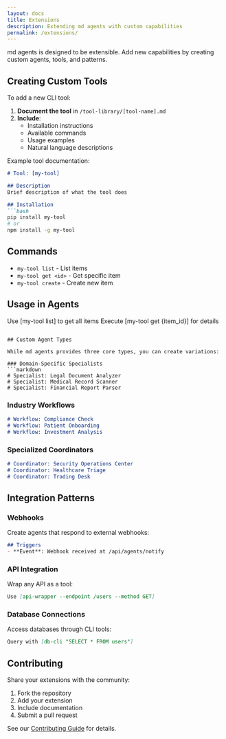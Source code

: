 ```yaml
---
layout: docs
title: Extensions
description: Extending md agents with custom capabilities
permalink: /extensions/
---
```


md agents is designed to be extensible. Add new capabilities by creating custom agents, tools, and patterns.

## Creating Custom Tools

To add a new CLI tool:

1. **Document the tool** in `/tool-library/[tool-name].md`
2. **Include**:
   - Installation instructions
   - Available commands
   - Usage examples
   - Natural language descriptions

Example tool documentation:
```markdown
# Tool: [my-tool]

## Description
Brief description of what the tool does

## Installation
```bash
pip install my-tool
# or
npm install -g my-tool
```

## Commands
- `my-tool list` - List items
- `my-tool get <id>` - Get specific item
- `my-tool create` - Create new item

## Usage in Agents
Use [my-tool list] to get all items
Execute [my-tool get {item_id}] for details
```

## Custom Agent Types

While md agents provides three core types, you can create variations:

### Domain-Specific Specialists
```markdown
# Specialist: Legal Document Analyzer
# Specialist: Medical Record Scanner
# Specialist: Financial Report Parser
```

### Industry Workflows
```markdown
# Workflow: Compliance Check
# Workflow: Patient Onboarding
# Workflow: Investment Analysis
```

### Specialized Coordinators
```markdown
# Coordinator: Security Operations Center
# Coordinator: Healthcare Triage
# Coordinator: Trading Desk
```

## Integration Patterns

### Webhooks
Create agents that respond to external webhooks:
```markdown
## Triggers
- **Event**: Webhook received at /api/agents/notify
```

### API Integration
Wrap any API as a tool:
```markdown
Use [api-wrapper --endpoint /users --method GET]
```

### Database Connections
Access databases through CLI tools:
```markdown
Query with [db-cli "SELECT * FROM users"]
```

## Contributing

Share your extensions with the community:

1. Fork the repository
2. Add your extension
3. Include documentation
4. Submit a pull request

See our [Contributing Guide](https://github.com/peteknowsai/md-agents/blob/main/CONTRIBUTING.md) for details.